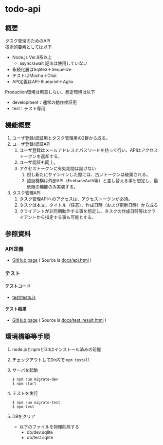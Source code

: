 # todo-api

## 概要

タスク管理のためのAPI  
技術的要素としては以下
- Node.js Ver.8系以上
  - async/await 記法は使用していない
- 永続化層はSqlite3＋Sequelize
- テストはMocha＋Chai
- API定義はAPI-Blueprint＋Aglio

Production環境は用意しない。想定環境は以下
- development：通常の動作検証用
- test：テスト専用
  

## 機能概要

1. ユーザ登録/認証用とタスク管理用の2群から成る。
2. ユーザ登録/認証API
   1. ユーザ登録はメールアドレスとパスワードを持って行い、APIはアクセストークンを返却する。
   2. ユーザ認証も同上。
   3. アクセストークンに有効期間は設けない
      1. 但し新たにサインインした際には、古いトークンは破棄される。
      2. 認証機構は外部API（FirebaseAuth等）と差し替える事も想定し、最低限の機能のみ実装する。
3. タスク管理API
   1. タスク管理APIへのアクセスは、アクセストークンが必須。
   2. タスクは本文、タイトル（任意）、作成日時（および更新日時）から成る
   3. クライアントが非同期動作する事を想定し、タスクの作成日時等はクライアントから指定する事も可能とする。

## 参照資料

### API定義

- [GitHub page](https://hama24masaki.github.io/todo-api/api.html) ( Source is [docs/api.html](https://github.com/hama24masaki/todo-api/blob/master/docs/api.html) )

### テスト

#### テストコード
- [test/tests.js](https://github.com/hama24masaki/todo-api/blob/master/test/tests.js)

#### テスト結果
- [GitHub page](https://hama24masaki.github.io/todo-api/test_result.html) ( Source is [docs/test_result.html](https://github.com/hama24masaki/todo-api/blob/master/docs/test_result.html) )

## 環境構築等手順

1. node.jsとnpmとGitはインストール済みの前提
2. チェックアウトしてDir内で `npm install`
3. サーバを起動

    ```
    $ npm run migrate-dev
    $ npm start
    ```
4. テストを実行

    ```
    $ npm run migrate-test
    $ npm test
    ```

5. DBをクリア
   - 以下のファイルを物理削除する 
     - db/dev.sqlite 
     - db/test.sqlite 

